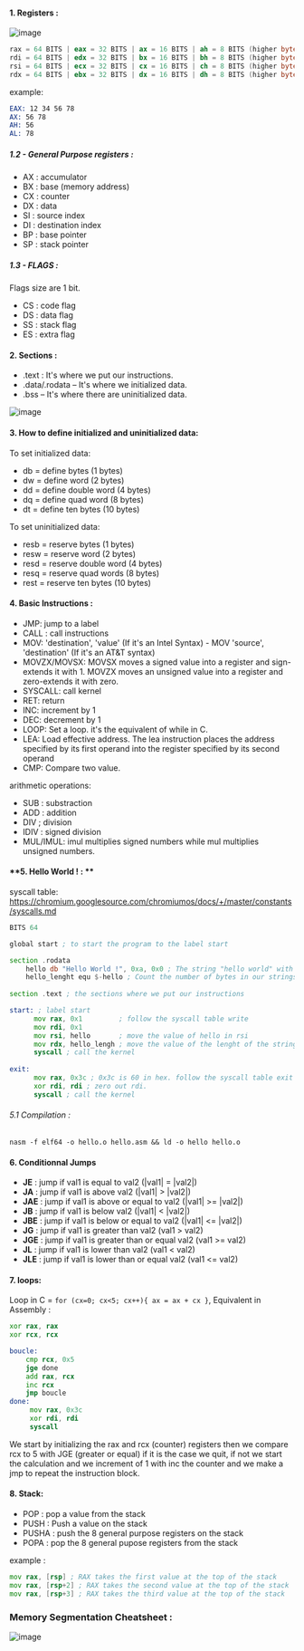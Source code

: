 


#### **1. Registers :**

![image](https://user-images.githubusercontent.com/75935486/152057010-ffd64c4f-8fa1-4f5f-8d24-280548268268.png)

```asm
rax = 64 BITS | eax = 32 BITS | ax = 16 BITS | ah = 8 BITS (higher byte) | al (lower byte)
rdi = 64 BITS | edx = 32 BITS | bx = 16 BITS | bh = 8 BITS (higher byte) | bl (lower byte)
rsi = 64 BITS | ecx = 32 BITS | cx = 16 BITS | ch = 8 BITS (higher byte) | cl (lower byte) 
rdx = 64 BITS | ebx = 32 BITS | dx = 16 BITS | dh = 8 BITS (higher byte) | dl (lower byte)
```
example:
```asm
EAX: 12 34 56 78
AX: 56 78
AH: 56
AL: 78
```

##### 1.2 - General Purpose registers :

- AX : accumulator
- BX : base (memory address)
- CX : counter
- DX : data
- SI : source index
- DI : destination index
- BP : base pointer
- SP : stack pointer



##### 1.3 - FLAGS :
Flags size are 1 bit.


- CS : code flag
- DS : data flag
- SS : stack flag
- ES : extra flag


#### **2. Sections :**

- .text : It's where we put our instructions.
- .data/.rodata – It's where we initialized data. 
- .bss – It's where there are uninitialized data. 

![image](https://user-images.githubusercontent.com/75935486/152057979-7f6a2028-b03f-4a7e-9058-3cb43960a1ee.png)



#### **3. How to define initialized and uninitialized data:**
To set initialized data:
- db = define bytes (1 bytes)
- dw = define word (2 bytes) 
- dd = define double word (4 bytes)
- dq = define quad word (8 bytes)
- dt = define ten bytes (10 bytes)

To set uninitialized data:
- resb = reserve bytes (1 bytes)
- resw = reserve word (2 bytes)
- resd =  reserve double word (4 bytes)
- resq = reserve quad words (8 bytes)
- rest = reserve ten bytes (10 bytes)

#### **4. Basic Instructions :**

- JMP: jump to a label
- CALL : call instructions
- MOV: 'destination', 'value' (If it's an Intel Syntax) - MOV 'source', 'destination' (If it's an AT&T syntax)
- MOVZX/MOVSX: MOVSX moves a signed value into a register and sign-extends it with 1. MOVZX moves an unsigned value into a register and zero-extends it with zero.
- SYSCALL: call kernel
- RET: return 
- INC: increment by 1
- DEC: decrement by 1
- LOOP: Set a loop. it's the equivalent of while in C.
- LEA: Load effective address. The lea instruction places the address specified by its first operand into the register specified by its second operand
- CMP: Compare two value. 

arithmetic operations:
- SUB : substraction
- ADD : addition 
- DIV ; division
- IDIV : signed division
- MUL/IMUL: imul multiplies signed numbers while mul multiplies unsigned numbers.



#### **5. Hello World ! : **

syscall table: https://chromium.googlesource.com/chromiumos/docs/+/master/constants/syscalls.md
```asm
BITS 64

global start ; to start the program to the label start

section .rodata
    hello db "Hello World !", 0xa, 0x0 ; The string "hello world" with 0xa. Oxa is the equivalent of \n in C in ASCII
    hello_lenght equ $-hello ; Count the number of bytes in our strings so we don't need to do it manually.
    
section .text ; the sections where we put our instructions

start: ; label start
      mov rax, 0x1         ; follow the syscall table write
      mov rdi, 0x1 
      mov rsi, hello       ; move the value of hello in rsi
      mov rdx, hello_lengh ; move the value of the lenght of the string in rdx
      syscall ; call the kernel
     
exit:
      mov rax, 0x3c ; 0x3c is 60 in hex. follow the syscall table exit 
      xor rdi, rdi ; zero out rdi.
      syscall ; call the kernel
```

###### 5.1 Compilation :
```
nasm -f elf64 -o hello.o hello.asm && ld -o hello hello.o
```

#### **6. Conditionnal Jumps**

- **JE** : jump if val1 is equal to val2 (|val1| = |val2|)
- **JA** : jump if val1 is above val2 (|val1| > |val2|)
- **JAE** : jump if val1 is above or equal to val2 (|val1| >= |val2|)
- **JB** : jump if val1 is below val2 (|val1| < |val2|)
- **JBE** : jump if val1 is below or equal to val2 (|val1| <= |val2|)
- **JG** : jump if val1 is greater than val2 (val1 > val2)
- **JGE** : jump if val1 is greater than or equal val2 (val1 >= val2)
- **JL** : jump if val1 is lower than val2 (val1 < val2)
- **JLE** : jump if val1 is lower than or equal val2 (val1 <= val2)


#### **7. loops:**

Loop in C =  `for (cx=0; cx<5; cx++){ ax = ax + cx }`, Equivalent in Assembly :

```asm
xor rax, rax 
xor rcx, rcx

boucle:
    cmp rcx, 0x5
    jge done
    add rax, rcx 
    inc rcx 
    jmp boucle 
done:
     mov rax, 0x3c
     xor rdi, rdi
     syscall
```
 We start by initializing the rax and rcx (counter) registers then we compare rcx to 5 with JGE (greater or equal) if it is the case we quit, if not we start the calculation
 and we increment of 1 with inc the counter and we make a jmp to repeat the instruction block.

#### 8. Stack:

- POP : pop a value from the stack
- PUSH : Push a value on the stack
- PUSHA : push the 8 general purpose registers on the stack
- POPA : pop the 8 general pupose registers from the stack

example :
```asm
mov rax, [rsp] ; RAX takes the first value at the top of the stack
mov rax, [rsp+2] ; RAX takes the second value at the top of the stack
mov rax, [rsp+3] ; RAX takes the third value at the top of the stack
```


###  Memory Segmentation Cheatsheet :

![image](https://user-images.githubusercontent.com/75935486/152057885-07742345-bef3-4793-85da-f631fe8101d5.png)
